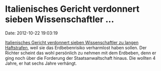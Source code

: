 Italienisches Gericht verdonnert sieben Wissenschaftler \...
============================================================

Date: 2012-10-22 19:03:19

[Italienisches Gericht verdonnert sieben Wissenschaftler zu langen
Haftstrafen](http://www.spiegel.de/wissenschaft/mensch/scheiss-seo-immmer-a-862762.html),
weil sie das Erdbebenrisiko verharmlost haben sollen. Der Richter
scheint das wohl persönlich zu nehmen mit dem Erdbeben, denn er ging
noch über die Forderung der Staatsanwaltschaft hinaus. Die wollten 4
Jahre, er hat sechs Jahre verhängt.
